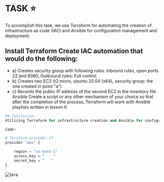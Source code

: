 # TASK :star:
To accomplish this task, we use Terraform for automating the creation of infrastructure as code (IAC) and Ansible for configuration management and deployment.
## Install Terraform Create IAC automation that would do the following: 
- a) Creates security group with following rules: Inbound rules, open ports 22 and 8080, Outbound rules: Full control.
- b) Creates two EC2 (t2.micro, ubuntu 20.04 (x64), security group: the one created in point "a")
- c) Records the public IP address of the second EC2 in the inventory file Ansible Create a script or any other mechanism of your choice so that after the completion of the process, Terraform will work with Ansible playlists written in lesson 6.
```python
## Conclusion:
Utilizing Terraform for infrastructure creation and Ansible for configuration management is a powerful approach to automate deployment and management of infrastructure. This approach enables quick and repeatable infrastructure deployment, reducing the risk of errors and increasing development and management efficiency.

Code:

# Teraform provider.tf
provider "aws" {

    region = "us-east-1"
    access_key = "    "
    secret_key = "   "
}
```
![tera](https://boxboat.com/2020/02/04/writing-a-custom-terraform-provider/featured.png)
